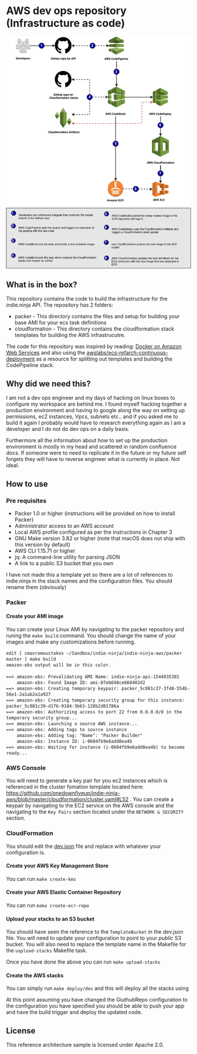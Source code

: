 # AWS dev ops repository (Infrastructure as code)

 
![Continous integration/Deployment diagram](https://github.com/onedownfiveup/indie-ninja-aws/blob/master/indie.ninja_API_continous_deployment_cloudformation_stack.png "Logo Title Text 1")

## What is in the box?
This repository contains the code to build the infrastructure for the indie.ninja API. The repository has 2 folders:

* packer - This directory contains the files and setup for building your base AMI for your ecs task definitions
* cloudformation - This directory contains the cloudformation stack templates for building the AWS infrastrucutre. 

The code for this repository was inspired by reading: [Docker on Amazon Web Services](http://a.co/d/hvu7Bx1) and also using 
the [awslabs/ecs-refarch-continuous-deployment](https://github.com/awslabs/ecs-refarch-continuous-deployment) as a resource 
for splitting out templates and building the CodePipeline stack.


## Why did we need this?

I am not a dev ops engineer and my days of hacking on linux boxes to configure my workspace are behind me. I found myself hacking 
together a production environment and having to google along the way on setting up permissions, ec2 instances, Vpcs, subnets 
etc.. and if you asked me to build it again I probably would have to research everything again as I am a developer and I do
not do dev ops on a daily basis. 

Furthermore all the information about how to set up the production environment is mostly in my head and scattered in random 
confluence docs. If someone were to need to replicate it in the future or my future self forgets they will have to reverse
engineer what is currently in place. Not ideal.

## How to use

### Pre requisites

* Packer 1.0 or higher (instructions will be provided on how to install Packer)
* Administrator access to an AWS account
* Local AWS profile configured as per the instructions in Chapter 3
* GNU Make version 3.82 or higher (note that macOS does not ship with this version by default)
* AWS CLI 1.15.71 or higher
* jq: A command-line utility for parsing JSON
* A link to a public S3 bucket that you own

I have not made this a template yet so there are a lot of references to indie.ninja in the stack names and the configuration files.
You should rename them (obviously)

### Packer 
#### Create your AMI image
You can create your Linux AMI by navigating to the packer repository and runing the `make build` command. You should change the 
name of your images and make any customizations before running.

```shell
edit [ cmavromoustakos ~/Sandbox/indie-ninja/indie-ninja-aws/packer master ] make build
amazon-ebs output will be in this color.

==> amazon-ebs: Prevalidating AMI Name: indie-ninja-api-1544035381
    amazon-ebs: Found Image ID: ami-07eb698ce660402d2
==> amazon-ebs: Creating temporary keypair: packer_5c081c37-3f48-554b-56e1-2a1ab2a1a927
==> amazon-ebs: Creating temporary security group for this instance: packer_5c081c39-d176-9104-3b63-128b2d01786a
==> amazon-ebs: Authorizing access to port 22 from 0.0.0.0/0 in the temporary security group...
==> amazon-ebs: Launching a source AWS instance...
==> amazon-ebs: Adding tags to source instance
    amazon-ebs: Adding tag: "Name": "Packer Builder"
    amazon-ebs: Instance ID: i-0604fb9e6add8ea4b
==> amazon-ebs: Waiting for instance (i-0604fb9e6add8ea4b) to become ready...
```

### AWS Console
You will need to generate a key pair for you ec2 instances which is referenced in the cluster fomation template located here: https://github.com/onedownfiveup/indie-ninja-aws/blob/master/cloudformation/cluster.yaml#L52 . You can create a keypair by navigating to the EC2 service on the AWS console and the navigating to the `Key Pairs` section located under the `NETWORK & SECURITY` section.

### CloudFormation
You should edit the [dev.json](https://github.com/onedownfiveup/indie-ninja-aws/blob/master/cloudformation/dev.json) file and replace with whatever your configuration is.

#### Create your AWS Key Management Store
You can run `make create-kms`

#### Create your AWS Elastic Container Repository
You can run `make create-ecr-repo`

#### Upload your stacks to an S3 bucket
You should have seen the reference to the `TemplateBucket` in the dev.json file. You will need to update your configuration to
point to your *public* S3 bucket. You will also need to replace the template name in the Makefile for the `uopload-stacks` Makefile
task. 

Once you have done the above you can run `make upload-stacks` 

#### Create the AWS stacks
You can simply run `make deploy/dev` and this will deploy all the stacks using

At this point assuming you have changed the GiuthubRepo configuration to the configuration you have specified you should be
able to push your app and have the build trigger and deploy the updated code.


## License

This reference architecture sample is licensed under Apache 2.0.
